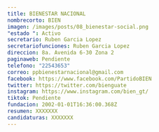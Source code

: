 ```yaml
---
title: BIENESTAR NACIONAL
nombrecorto: BIEN
imagen: /images/posts/08_bienestar-social.png
"estado ": Activo
secretario: Ruben Garcia Lopez
secretariofunciones: Ruben Garcia Lopez
direccion: 8a. Avenida 6-30 Zona 2
paginaweb: Pendiente
telefono: "22543653"
correo: ppbienestarnacional@gmail.com
facebook: https://www.facebook.com/PartidoBIEN
twitter: https://twitter.com/bienguate
instagram: https://www.instagram.com/bien_gt/
tiktok: Pendiente
fundacion: 2002-01-01T16:36:00.368Z
resumen: XXXXXXX
candidaturas: XXXXXXX
---
```

